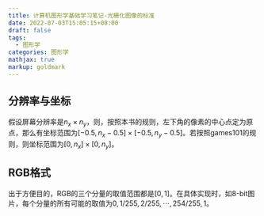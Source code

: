 ```yaml
---
title: 计算机图形学基础学习笔记-光栅化图像的标准
date: 2022-07-03T15:05:15+08:00
draft: false
tags:
  - 图形学
categories: 图形学
mathjax: true
markup: goldmark
---
```


## 分辨率与坐标

假设屏幕分辨率是$n_x\times n_y$，则，按照本书的规则，左下角的像素的中心点定为原点，那么有坐标范围为$[-0.5,n_x-0.5]\times [-0.5,n_y-0.5]$。若按照games101的规则，则坐标范围为$[0,n_x]\times[0,n_y]$。

## RGB格式

出于方便目的，RGB的三个分量的取值范围都是$[0,1]$。在具体实现时，如8-bit图片，每个分量的所有可能的取值为$0,1/255,2/255,\cdots,254/255,1$。


